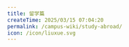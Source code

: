 ```yaml
---
title: 留学篇
createTime: 2025/03/15 07:04:20
permalink: /campus-wiki/study-abroad/
icon: /icon/liuxue.svg
---
```

